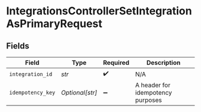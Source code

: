 # IntegrationsControllerSetIntegrationAsPrimaryRequest


## Fields

| Field                             | Type                              | Required                          | Description                       |
| --------------------------------- | --------------------------------- | --------------------------------- | --------------------------------- |
| `integration_id`                  | *str*                             | :heavy_check_mark:                | N/A                               |
| `idempotency_key`                 | *Optional[str]*                   | :heavy_minus_sign:                | A header for idempotency purposes |